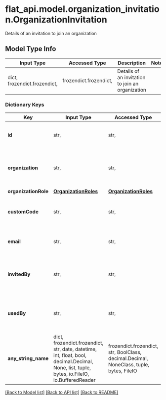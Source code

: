 # flat_api.model.organization_invitation.OrganizationInvitation

Details of an invitation to join an organization

## Model Type Info
Input Type | Accessed Type | Description | Notes
------------ | ------------- | ------------- | -------------
dict, frozendict.frozendict,  | frozendict.frozendict,  | Details of an invitation to join an organization | 

### Dictionary Keys
Key | Input Type | Accessed Type | Description | Notes
------------ | ------------- | ------------- | ------------- | -------------
**id** | str,  | str,  | The invitation unique identifier | [optional] 
**organization** | str,  | str,  | The unique identifier of the Organization owning this class | [optional] 
**organizationRole** | [**OrganizationRoles**](OrganizationRoles.md) | [**OrganizationRoles**](OrganizationRoles.md) |  | [optional] 
**customCode** | str,  | str,  | Enrollment code to use when joining this organization | [optional] 
**email** | str,  | str,  | The email address this invitation was sent to | [optional] 
**invitedBy** | str,  | str,  | The unique identifier of the User who created this invitation | [optional] 
**usedBy** | str,  | str,  | The unique identifier of the User who used this invitation | [optional] 
**any_string_name** | dict, frozendict.frozendict, str, date, datetime, int, float, bool, decimal.Decimal, None, list, tuple, bytes, io.FileIO, io.BufferedReader | frozendict.frozendict, str, BoolClass, decimal.Decimal, NoneClass, tuple, bytes, FileIO | any string name can be used but the value must be the correct type | [optional]

[[Back to Model list]](../../README.md#documentation-for-models) [[Back to API list]](../../README.md#documentation-for-api-endpoints) [[Back to README]](../../README.md)

